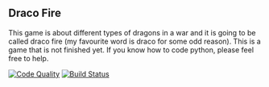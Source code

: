 ## Draco Fire

This game is about different types of dragons in a war and it is going to be called draco fire (my favourite word is draco for some odd reason). This is a game that is not finished yet. If you know how to code python, please feel free to help.

[![Code Quality](https://www.codefactor.io/repository/github/lunala1/mprb/badge)](https://www.codefactor.io/repository/github/lunala1/mprb) [![Build Status](https://travis-ci.org/lunala1/mprb.svg?branch=master)](https://travis-ci.org/lunala1/mprb)
